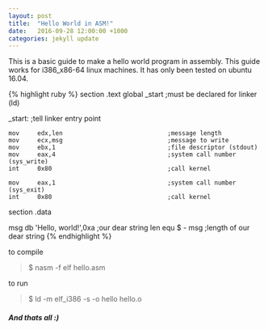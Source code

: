 ```yaml
---
layout: post
title:  "Hello World in ASM!"
date:   2016-09-28 12:00:00 +1000
categories: jekyll update
---
```


This is a basic guide to make a hello world program in assembly. This guide works for i386_x86-64 linux machines. It has only been tested on ubuntu 16.04.

{% highlight ruby %}
section     .text
global      _start                              ;must be declared for linker (ld)

_start:                                         ;tell linker entry point

    mov     edx,len                             ;message length
    mov     ecx,msg                             ;message to write
    mov     ebx,1                               ;file descriptor (stdout)
    mov     eax,4                               ;system call number (sys_write)
    int     0x80                                ;call kernel

    mov     eax,1                               ;system call number (sys_exit)
    int     0x80                                ;call kernel

section     .data

msg     db  'Hello, world!',0xa                 ;our dear string
len     equ $ - msg                             ;length of our dear string
{% endhighlight %}

to compile

> $ nasm -f elf hello.asm

to run

> $ ld -m elf_i386  -s -o hello hello.o

##### And thats all :)

